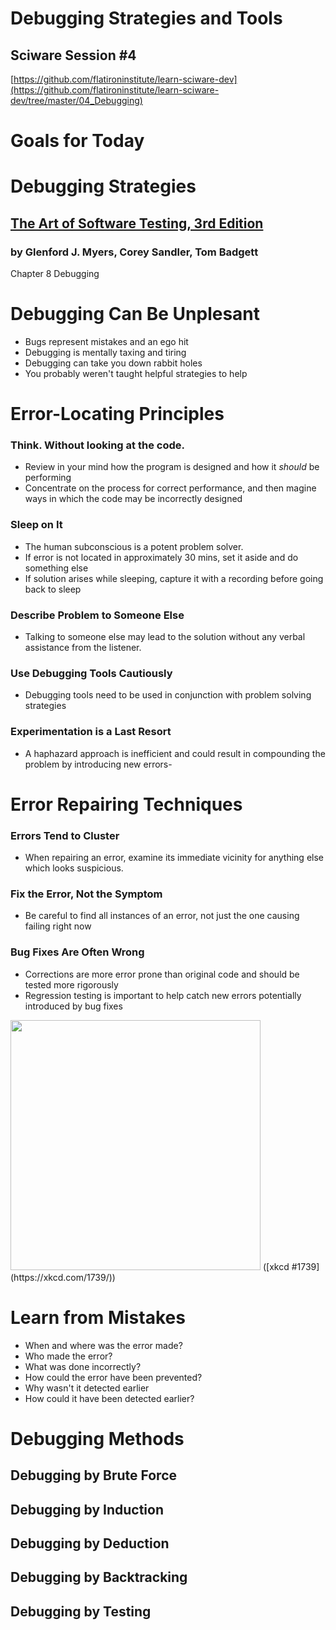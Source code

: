 # Debugging Strategies and Tools

## Sciware Session #4

[https://github.com/flatironinstitute/learn-sciware-dev](https://github.com/flatironinstitute/learn-sciware-dev/tree/master/04_Debugging)

# Goals for Today

# Debugging Strategies

<div class="spacer"></div>

## [The Art of Software Testing, 3rd Edition](https://www.amazon.com/Art-Software-Testing-Glenford-Myers-dp-1118031962/dp/1118031962)

### by Glenford J. Myers, Corey Sandler, Tom Badgett

Chapter 8 Debugging

# Debugging Can Be Unplesant

- Bugs represent mistakes and an ego hit
- Debugging is mentally taxing and tiring
- Debugging can take you down rabbit holes
- You probably weren't taught helpful strategies to help

# Error-Locating Principles

### Think. Without looking at the code.

- Review in your mind how the program is designed and how it _should_ be performing
- Concentrate on the process for correct performance, and then magine ways in which the code may be incorrectly designed

### Sleep on It

- The human subconscious is a potent problem solver.
- If error is not located in approximately 30 mins, set it aside and do something else
- If solution arises while sleeping, capture it with a recording before going back to sleep

### Describe Problem to Someone Else

- Talking to someone else may lead to the solution without any verbal assistance from the listener.

### Use Debugging Tools Cautiously

- Debugging tools need to be used in conjunction with problem solving strategies

### Experimentation is a Last Resort

- A haphazard approach is inefficient and could result in compounding the problem by introducing new errors-

# Error Repairing Techniques

### Errors Tend to Cluster

- When repairing an error, examine its immediate vicinity for anything else which looks suspicious.

### Fix the Error, Not the Symptom

- Be careful to find all instances of an error, not just the one causing failing right now

### Bug Fixes Are Often Wrong

- Corrections are more error prone than original code and should be tested more rigorously
- Regression testing is important to help catch new errors potentially introduced by bug fixes

<img src='https://imgs.xkcd.com/comics/fixing_problems.png' height='400'>
([xkcd #1739](https://xkcd.com/1739/))

# Learn from Mistakes

- When and where was the error made?
- Who made the error?
- What was done incorrectly?
- How could the error have been prevented?
- Why wasn't it detected earlier
- How could it have been detected earlier?

# Debugging Methods

## Debugging by Brute Force

## Debugging by Induction

## Debugging by Deduction

## Debugging by Backtracking

## Debugging by Testing
